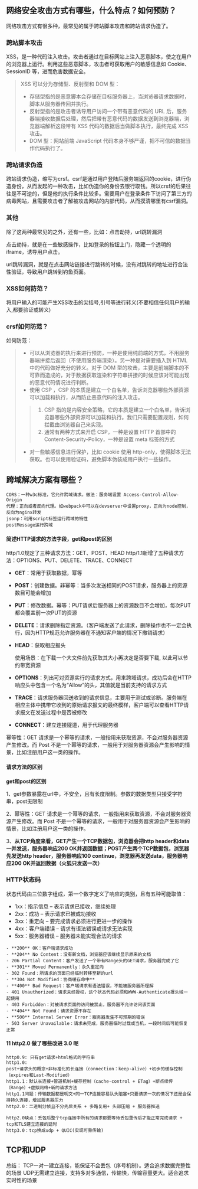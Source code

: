 ## 网络安全攻击方式有哪些，什么特点？如何预防？



网络攻击方式有很多种，最常见的属于跨站脚本攻击和跨站请求伪造了。

### 跨站脚本攻击

 XSS，是一种代码注入攻击。攻击者通过在目标网站上注入恶意脚本，使之在用户的浏览器上运行。利用这些恶意脚本，攻击者可获取用户的敏感信息如 Cookie、SessionID 等，进而危害数据安全。

>XSS 可以分为存储型、反射型和 DOM 型：
>
>- 存储型指的是恶意脚本会存储在目标服务器上，当浏览器请求数据时，脚本从服务器传回并执行。
>- 反射型指的是攻击者诱导用户访问一个带有恶意代码的 URL 后，服务器端接收数据后处理，然后把带有恶意代码的数据发送到浏览器端，浏览器端解析这段带有 XSS 代码的数据后当做脚本执行，最终完成 XSS 攻击。 
>- DOM 型：网站前端 JavaScript 代码本身不够严谨，把不可信的数据当作代码执行了。
>
>



### 跨站请求伪造

跨站请求伪造，缩写为crsf。csrf是通过用户登陆后服务端返回的cookie，进行伪造身份，从而发起的一种攻击，比如伪造你的身份去银行取钱。所以crsf的后果往往是不可逆的，但是他的执行条件比较多。需要用户在登录条件下访问了第三方的病毒网站，且需要攻击者了解被攻击网站的内部代码，从而摸清哪里有csrf漏洞。

### 其他

除了这两种最常见的之外，还有一些，比如：点击劫持，url跳转漏洞

点击劫持，就是在一些敏感操作，比如登录的按钮上门，隐藏一个透明的iframe，诱导用户点击。

url跳转漏洞，就是在点击网站链接进行跳转的时候，没有对跳转的地址进行合法性验证，导致用户跳转到钓鱼页面。



### XSS如何防范？

将用户输入的可能产生XSS攻击的尖括号,引号等进行转义(不要相信任何用户的输入,都要验证或转义)

### crsf如何防范？

如何防范：

>- 可以从浏览器的执行来进行预防，一种是使用纯前端的方式，不用服务器端拼接后返回（不使用服务端渲染）。另一种是对需要插入到 HTML 中的代码做好充分的转义。对于 DOM 型的攻击，主要是前端脚本的不可靠而造成的，对于数据获取渲染和字符串拼接的时候应该对可能出现的恶意代码情况进行判断。
>- 使用 CSP ，CSP 的本质是建立一个白名单，告诉浏览器哪些外部资源可以加载和执行，从而防止恶意代码的注入攻击。
>
>> 1. CSP 指的是内容安全策略，它的本质是建立一个白名单，告诉浏览器哪些外部资源可以加载和执行。我们只需要配置规则，如何拦截由浏览器自己来实现。
>> 2. 通常有两种方式来开启 CSP，一种是设置 HTTP 首部中的 Content-Security-Policy，一种是设置 meta 标签的方式 
>
>- 对一些敏感信息进行保护，比如 cookie 使用 http-only，使得脚本无法获取。也可以使用验证码，避免脚本伪装成用户执行一些操作。
>





## 跨域解决方案有哪些？



```
CORS：一种w3c标准，它允许跨域请求。做法：服务端设置 Access-Control-Allow-Origin 
代理：正向或者反向代理。如webpack中可以在devserver中设置proxy，正向为node控制，反向为nginx转发
jsonp：利用script标签运行跨域的特性
postMessage运行跨域

```



#### 简述HTTP请求的方法字段，get和post的区别

http/1.0规定了三种请求方法：GET、POST、HEAD
http/1.1新增了五种请求方法：OPTIONS、PUT、DELETE、TRACE、CONNECT

- **GET**：常用于获取数据，幂等

- **POST**：创建数据。非幂等：当多次发送相同的POST请求，服务器上的资源数目可能会增加

- **PUT**：修改数据。幂等：PUT请求后服务器上的资源数目不会增加，每次PUT都会覆盖前一次PUT的资源

- **DELETE**：请求删除指定资源。（客户端发送了此请求，删除操作也不一定会执行，因为HTTP规范允许服务器在不通知客户端的情况下撤销请求）

- **HEAD**：获取相应报头

  使用场景：在下载一个大文件前先获取其大小再决定是否要下载, 以此可以节约带宽资源

- **OPTIONS**：列出可对资源实行的请求方式，用来跨域请求，成功后会在HTTP响应头中包含一个名为“Allow”的头，其值就是当前支持的请求方式

- **TRACE**：请求服务器回送收到的请求信息，主要用于测试或诊断。服务端在相应主体中携带它收到的原始请求报文的最终模样，客户端可以查看HTTP请求报文在发送过程中是否被修改

- **CONNECT**：建立连接隧道，用于代理服务器 

幂等性：GET 请求是一个幂等的请求，一般指用来获取资源，不会对服务器资源产生修改。而 Post 不是一个幂等的请求，一般用于对服务器资源会产生影响的情景，比如注册用户这一类的操作。



#### 请求方法的区别

**get和post的区别**

1、get参数暴露在url中，不安全，且有长度限制。参数的数据类型只接受字符串，post无限制

2、幂等性：GET 请求是一个幂等的请求，一般指用来获取资源，不会对服务器资源产生修改。而 Post 不是一个幂等的请求，一般用于对服务器资源会产生影响的情景，比如注册用户这一类的操作。

3、**从TCP角度来看，GET产生一个TCP数据包，浏览器会把http header和data一并发送，服务器响应200 OK并返回数据；POST产生两个TCP数据包，浏览器先发送http header，服务器响应100 continue，浏览器再发送data，服务器响应200 OK并返回数据（火狐只发送一次）**

### HTTP状态码

状态代码由三位数字组成，第一个数字定义了响应的类别，且有五种可能取值：

- 1xx：指示信息 – 表示请求已接收，继续处理
- 2xx：成功 – 表示请求已被成功接收
- 3xx：重定向 – 要完成请求必须进行更进一步的操作
- 4xx：客户端错误 – 请求有语法错误或请求无法实现
- 5xx：服务器错误 – 服务器未能实现合法的请求

```
- **200** OK：客户端请求成功
- **204** No Content：没有新文档，浏览器应该继续显示原来的文档
- 206 Partial Content：客户发送了一个带有Range头的GET请求，服务器完成了它
- **301** Moved Permanently：永久重定向
- 302 Found：所请求的页面已经临时转移至新的url
- **304 Not Modified：协商缓存命中**
- **400** Bad Request：客户端请求有语法错误，不能被服务器所理解
- 401 Unauthorized：请求未经授权，这个状态代码必须和WWW-Authenticate报头域一起使用
- 403 Forbidden：对被请求页面的访问被禁止，服务器不允许访问该页面
- **404** Not Found：请求资源不存在
- **500** Internal Server Error：服务器发生不可预期的错误
- 503 Server Unavailable：请求未完成，服务器临时过载或当机，一段时间后可能恢复正常
```



#### 11 http2.0 做了哪些改进 3.0 呢 

```
http0.9: 只有get请求+html格式的字符串
http1.0: 
post+请求头的概念+非标准化的长连接（connection：keep-alive）+初步的缓存控制（expires和Last-Modified）
http1.1：默认长连接+管道机制+缓存控制（cache-control + ETag）+断点续传（Range）+虚拟网络+新的请求方法
http1.1问题：传输数据都是明文+同一TCP连接容易队头阻塞+只要请求一次的情况下还是会保持持久连接，增加服务器压力
http2.0：二进制分帧且不分先后关系 + 多路复用+ 头部压缩 + 服务器推送
```



```
http2.0缺点：丢包后整个tcp连接中所有的请求都要等待丢包重传后才能正常完成请求 + tcp和TLS建立连接的延时
http3.0：tcp换成udp + QUIC(实现可靠传输) 
```

## TCP和UDP

总结：
TCP一对一建立连接，能保证不会丢包（序号机制）。适合追求数据完整性的场景
UDP无需建立连接，支持多对多通信，传输快，传输容量更大。适合追求实时性的场景



